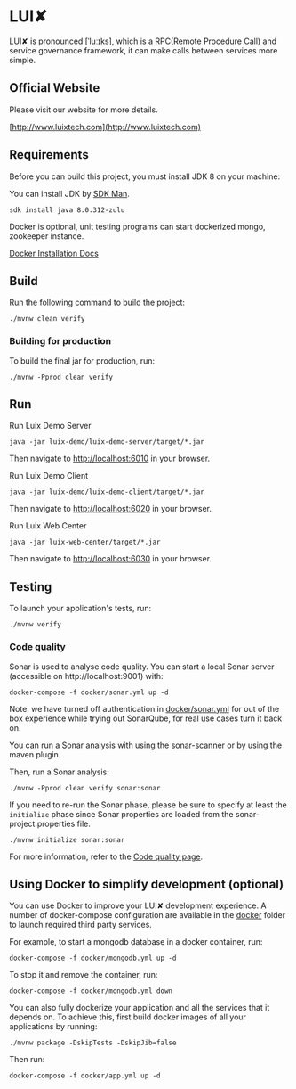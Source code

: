 # LUI️✘

LUI️✘ is pronounced [ˈluːɪks], which is a RPC(Remote Procedure Call) and service governance framework, it can make calls between services more simple.

## Official Website
Please visit our website for more details.

[http://www.luixtech.com](http://www.luixtech.com)


## Requirements

Before you can build this project, you must install JDK 8 on your machine:

You can install JDK by [SDK Man](https://sdkman.io/install).

```
sdk install java 8.0.312-zulu
```

Docker is optional, unit testing programs can start dockerized mongo, zookeeper instance.

[Docker Installation Docs](https://docs.docker.com/engine/install)

## Build

Run the following command to build the project:

```
./mvnw clean verify
```

### Building for production

To build the final jar for production, run:

```
./mvnw -Pprod clean verify
```

## Run

Run Luix Demo Server
```
java -jar luix-demo/luix-demo-server/target/*.jar
```

Then navigate to [http://localhost:6010](http://localhost:6010) in your browser.

Run Luix Demo Client

```
java -jar luix-demo/luix-demo-client/target/*.jar
```

Then navigate to [http://localhost:6020](http://localhost:6020) in your browser.

Run Luix Web Center

```
java -jar luix-web-center/target/*.jar
```

Then navigate to [http://localhost:6030](http://localhost:6030) in your browser.

## Testing

To launch your application's tests, run:

```
./mvnw verify
```

### Code quality

Sonar is used to analyse code quality. You can start a local Sonar server (accessible on http://localhost:9001) with:

```
docker-compose -f docker/sonar.yml up -d
```

Note: we have turned off authentication in [docker/sonar.yml](docker/sonar.yml) for out of the box experience while trying out SonarQube, for real use cases turn it back on.

You can run a Sonar analysis with using the [sonar-scanner](https://docs.sonarqube.org/display/SCAN/Analyzing+with+SonarQube+Scanner) or by using the maven plugin.

Then, run a Sonar analysis:

```
./mvnw -Pprod clean verify sonar:sonar
```

If you need to re-run the Sonar phase, please be sure to specify at least the `initialize` phase since Sonar properties are loaded from the sonar-project.properties file.

```
./mvnw initialize sonar:sonar
```

For more information, refer to the [Code quality page][].

## Using Docker to simplify development (optional)

You can use Docker to improve your LUI️✘ development experience. A number of docker-compose configuration are available in the [docker](docker) folder to launch required third party services.

For example, to start a mongodb database in a docker container, run:

```
docker-compose -f docker/mongodb.yml up -d
```

To stop it and remove the container, run:

```
docker-compose -f docker/mongodb.yml down
```

You can also fully dockerize your application and all the services that it depends on.
To achieve this, first build docker images of all your applications by running:

```
./mvnw package -DskipTests -DskipJib=false
```

Then run:

```
docker-compose -f docker/app.yml up -d
```

[jhipster homepage and latest documentation]: https://www.jhipster.tech
[jhipster 7.4.0 archive]: https://www.jhipster.tech/documentation-archive/v7.4.0
[using jhipster in development]: https://www.jhipster.tech/documentation-archive/v7.4.0/development/
[using docker and docker-compose]: https://www.jhipster.tech/documentation-archive/v7.4.0/docker-compose
[using jhipster in production]: https://www.jhipster.tech/documentation-archive/v7.4.0/production/
[running tests page]: https://www.jhipster.tech/documentation-archive/v7.4.0/running-tests/
[code quality page]: https://www.jhipster.tech/documentation-archive/v7.4.0/code-quality/
[setting up continuous integration]: https://www.jhipster.tech/documentation-archive/v7.4.0/setting-up-ci/
[node.js]: https://nodejs.org/
[npm]: https://www.npmjs.com/
[webpack]: https://webpack.github.io/
[browsersync]: https://www.browsersync.io/
[jest]: https://facebook.github.io/jest/
[leaflet]: https://leafletjs.com/
[definitelytyped]: https://definitelytyped.org/
[angular cli]: https://cli.angular.io/
